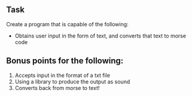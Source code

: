 ## Task
Create a program that is capable of the following:
- Obtains user input in the form of text, and converts that text to morse code

## Bonus points for the following:
1. Accepts input in the format of a txt file
2. Using a library to produce the output as sound
3. Converts back from morse to text!